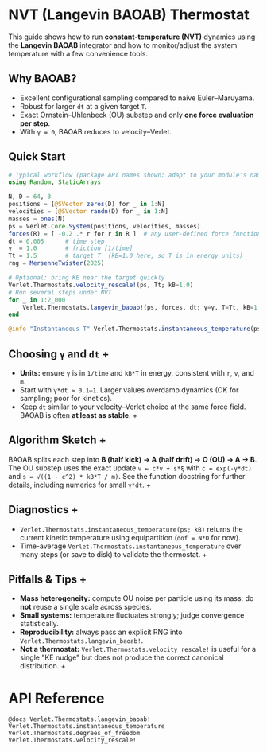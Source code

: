 # NVT (Langevin BAOAB) Thermostat
 
This guide shows how to run **constant-temperature (NVT)** dynamics using the **Langevin BAOAB** integrator and how to monitor/adjust the system temperature with a few convenience tools.
## Why BAOAB?
 
- Excellent configurational sampling compared to naive Euler–Maruyama.
- Robust for larger `dt` at a given target `T`.
- Exact Ornstein–Uhlenbeck (OU) substep and only **one force evaluation per step**.
- With `γ = 0`, BAOAB reduces to velocity–Verlet.
 
## Quick Start
 
```julia
# Typical workflow (package API names shown; adapt to your module's name/exports)
using Random, StaticArrays

N, D = 64, 3
positions = [@SVector zeros(D) for _ in 1:N]
velocities = [@SVector randn(D) for _ in 1:N]
masses = ones(N)
ps = Verlet.Core.System(positions, velocities, masses)
forces(R) = [ -0.2 .* r for r in R ]  # any user-defined force function
dt = 0.005      # time step
γ  = 1.0        # friction [1/time]
Tt = 1.5        # target T  (kB=1.0 here, so T is in energy units)
rng = MersenneTwister(2025)

# Optional: bring KE near the target quickly
Verlet.Thermostats.velocity_rescale!(ps, Tt; kB=1.0)
# Run several steps under NVT
for _ in 1:2_000
	Verlet.Thermostats.langevin_baoab!(ps, forces, dt; γ=γ, T=Tt, kB=1.0, rng=rng)
end

@info "Instantaneous T" Verlet.Thermostats.instantaneous_temperature(ps; kB=1.0)
```
## Choosing `γ` and `dt` +
- **Units:** ensure `γ` is in `1/time` and `kB*T` in energy, consistent with `r`, `v`, and `m`.
- Start with `γ*dt ≈ 0.1–1`. Larger values overdamp dynamics (OK for sampling; poor for kinetics).
- Keep `dt` similar to your velocity–Verlet choice at the same force field. BAOAB is often **at least as stable**. +
## Algorithm Sketch +
BAOAB splits each step into **B (half kick) → A (half drift) → O (OU) → A → B**. The OU substep uses the exact update
`v ← c*v + s*ξ` with `c = exp(-γ*dt)` and `s = √((1 - c^2) * kB*T / m)`. See the function docstring for further details,
including numerics for small `γ*dt`. +
## Diagnostics +
- `Verlet.Thermostats.instantaneous_temperature(ps; kB)` returns the current kinetic temperature using equipartition (`dof = N*D` for now).
- Time-average `Verlet.Thermostats.instantaneous_temperature` over many steps (or save to disk) to validate the thermostat. +
## Pitfalls & Tips +
- **Mass heterogeneity:** compute OU noise per particle using its mass; do **not** reuse a single scale across species.
- **Small systems:** temperature fluctuates strongly; judge convergence statistically.
- **Reproducibility:** always pass an explicit RNG into `Verlet.Thermostats.langevin_baoab!`.
- **Not a thermostat:** `Verlet.Thermostats.velocity_rescale!` is useful for a single "KE nudge" but does not produce the correct canonical distribution. +
# API Reference
 
`@docs
Verlet.Thermostats.langevin_baoab!
Verlet.Thermostats.instantaneous_temperature
Verlet.Thermostats.degrees_of_freedom
Verlet.Thermostats.velocity_rescale!
`